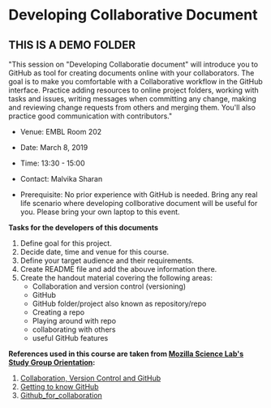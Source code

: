 # Developing Collaborative Document

## THIS IS A DEMO FOLDER 

"This session on "Developing Collaboratie document" will introduce you to GitHub as tool for creating documents online with your collaborators. The goal is to make you comfortable with a Collaborative workflow in the GitHub interface. Practice adding resources to online project folders, working with tasks and issues, writing messages when committing any change, making and reviewing change requests from others and merging them. You'll also practice good communication with contributors."

- Venue: EMBL Room 202
- Date: March 8, 2019
- Time: 13:30 - 15:00
- Contact: Malvika Sharan

- Prerequisite: No prior experience with GitHub is needed. Bring any real life scenario where developing collborative document will be useful for you. Please bring your own laptop to this event.

**Tasks for the developers of this documents**

1. Define goal for this project.
1. Decide date, time and venue for this course.
1. Define your target audience and their requirements.
1. Create README file and add the abouve information there.
1. Create the handout material covering the following areas:
    * Collaboration and version control (versioning)
    * GitHub
    * GitHub folder/project also known as repository/repo
    * Creating a repo
    * Playing around with repo
    * collaborating with others
    * useful GitHub features


**References used in this course are taken from [Mozilla Science Lab's Study Group Orientation](https://mozillascience.github.io/study-group-orientation/):**

1. [Collaboration, Version Control and GitHub](https://mozillascience.github.io/study-group-orientation/3.1-collab-vers-github.html)
1. [Getting to know GitHub](https://mozillascience.github.io/study-group-orientation/3.2-know-github.html)
1. [Github_for_collaboration](http://mozillascience.github.io/working-open-workshop/github_for_collaboration/)
